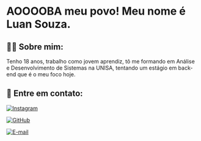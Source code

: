
# AOOOOBA meu povo! Meu nome é Luan Souza.

## 🙋‍♂️ Sobre mim:

Tenho 18 anos, trabalho como jovem aprendiz, tô me formando em Análise e Desenvolvimento de Sistemas na UNISA, tentando um estágio em back-end que é o meu foco hoje.


## 📱 Entre em contato:

[![Instagram](https://img.shields.io/badge/-Instagram-%23E4405F?style=for-the-badge&logo=instagram&logoColor=white)](https://www.instagram.com/luanzin._.souza/)

[![GitHub](https://img.shields.io/badge/GitHub-100000?style=for-the-badge&logo=github&logoColor=white)](https://github.com/LuanSouzab)

[![E-mail](https://img.shields.io/badge/-Email-000?style=for-the-badge&logo=microsoft-outlook&logoColor=007BFF)](mailto:luandesouzab@gmail.com)

